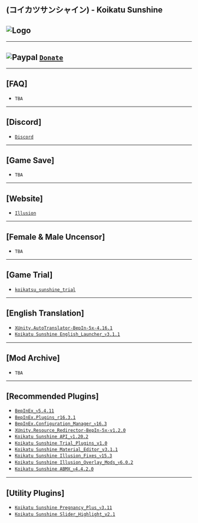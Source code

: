 (コイカツサンシャイン) - Koikatu Sunshine
--

![Logo](https://i.imgur.com/LAvBM2E.png")
--

---
![Paypal](https://i.imgur.com/3V57ymK.png") [`Donate`](https://paypal.me/PastebinSupport?locale.x=en_US)
--

---
**[FAQ]** 
--
- `TBA`

---
**[Discord]**
--
- [`Discord`](https://discord.gg/hevygx6)


---
**[Game Save]**
--
- `TBA`

---
**[Website]**
--
- [`Illusion`](http://www.illusion.jp/preview/koikatsu_sunshine/index.php?0528DhKY3)

---
**[Female & Male Uncensor]**
--
- `TBA`

---
**[Game Trial]**
--
- [`koikatsu_sunshine_trial`](https://ai-shoujo.com/download/update/KKSS/TRIAL/koikatsu_sunshine_trial.exe)

---
**[English Translation]**
--
- [`XUnity.AutoTranslator-BepIn-5x-4.16.1`](https://github.com/bbepis/XUnity.AutoTranslator/releases)
- [`Koikatu Sunshine English_Launcher_ᴠ3.1.1`](https://github.com/IllusionMods/IllusionLaunchers/releases)

---
**[Mod Archive]**
--
- `TBA`

---
**[Recommended Plugins]**
--
- [`BepInEx_ᴠ5.4.11`](https://github.com/BepInEx/BepInEx/releases)
- [`BepInEx.Plugins_r16.3.1`](https://github.com/IllusionMods/BepisPlugins/releases/tag/r16.3-KKS)
- [`BepInEx.Configuration_Manager_ᴠ16.3`](https://github.com/BepInEx/BepInEx.ConfigurationManager/releases)
- [`XUnity.Resource_Redirector-BepIn-5x-v1.2.0`](https://github.com/bbepis/XUnity.AutoTranslator/releases)
- [`Koikatu Sunshine API_ᴠ1.20.2`](https://github.com/IllusionMods/IllusionModdingAPI/releases/tag/v1.20)
- [`Koikatu Sunshine Trial_Plugins_v1.0`](https://www.patreon.com/posts/51893413)
- [`Koikatu Sunshine Material_Editor_v3.1.1`](https://www.patreon.com/posts/51941373)
- [`Koikatu Sunshine Illusion_Fixes_ᴠ15.3`](https://github.com/IllusionMods/IllusionFixes/releases)
- [`Koikatu Sunshine Illusion_Overlay_Mods_ᴠ6.0.2`](https://github.com/ManlyMarco/Illusion-Overlay-Mods/releases/)
- [`Koikatu Sunshine ABMX_ᴠ4.4.2.0`](https://github.com/ManlyMarco/ABMX/releases)

---
**[Utility Plugins]**
--
- [`Koikatu Sunshine Pregnancy_Plus_ᴠ3.11`](https://github.com/thojmr/KK_PregnancyPlus/releases)
- [`Koikatu Sunshine Slider_Highlight_v2.1`](https://www.patreon.com/posts/44119450)
